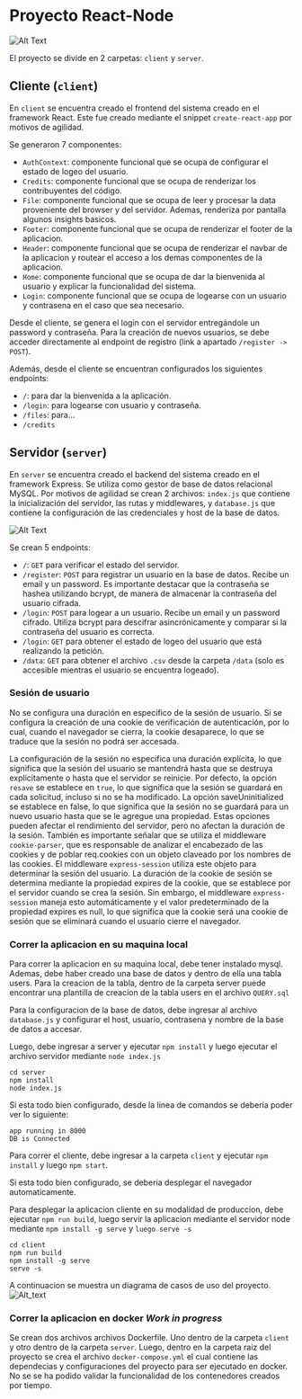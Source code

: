 # Proyecto React-Node

![Alt Text](https://postimg.cc/34Q9Fw6x/20cb83d6)

El proyecto se divide en 2 carpetas: `client` y `server`.

## Cliente (`client`)

En `client` se encuentra creado el frontend del sistema creado en el framework React. Este fue creado mediante el snippet `create-react-app` por motivos de agilidad.

Se generaron 7 componentes:

- `AuthContext`: componente funcional que se ocupa de configurar el estado de logeo del usuario.
- `Credits`: componente funcional que se ocupa de renderizar los contribuyentes del código.
- `File`: componente funcional que se ocupa de leer y procesar la data proveniente del browser y del servidor. Ademas, renderiza por pantalla algunos insights basicos.
- `Footer`: componente funcional que se ocupa de renderizar el footer de la aplicacion.
- `Header`: componente funcional que se ocupa de renderizar el navbar de la aplicacion y routear el acceso a los demas componentes de la aplicacion.
- `Home`: componente funcional que se ocupa de dar la bienvenida al usuario y explicar la funcionalidad del sistema.
- `Login`: componente funcional que se ocupa de logearse con un usuario y contrasena en el caso que sea necesario.

Desde el cliente, se genera el login con el servidor entregándole un password y contraseña. Para la creación de nuevos usuarios, se debe acceder directamente al endpoint de registro (link a apartado `/register -> POST`).

Además, desde el cliente se encuentran configurados los siguientes endpoints:

- `/`: para dar la bienvenida a la aplicación.
- `/login`: para logearse con usuario y contraseña.
- `/files`: para...
- `/credits`

## Servidor (`server`)

En `server` se encuentra creado el backend del sistema creado en el framework Express. Se utiliza como gestor de base de datos relacional MySQL. Por motivos de agilidad se crean 2 archivos: `index.js` que contiene la inicialización del servidor, las rutas y middlewares, y `database.js` que contiene la configuración de las credenciales y host de la base de datos.

![Alt Text](https://postimg.cc/WtnS0T7s/2273e4d0)

Se crean 5 endpoints:

- `/`: `GET` para verificar el estado del servidor.
- `/register`: `POST` para registrar un usuario en la base de datos. Recibe un email y un password. Es importante destacar que la contraseña se hashea utilizando bcrypt, de manera de almacenar la contraseña del usuario cifrada.
- `/login`: `POST` para logear a un usuario. Recibe un email y un password cifrado. Utiliza bcrypt para descifrar asincrónicamente y comparar si la contraseña del usuario es correcta.
- `/login`: `GET` para obtener el estado de logeo del usuario que está realizando la petición.
- `/data`: `GET` para obtener el archivo `.csv` desde la carpeta `/data` (solo es accesible mientras el usuario se encuentra logeado).

### Sesión de usuario

No se configura una duración en específico de la sesión de usuario. Si se configura la creación de una cookie de verificación de autenticación, por lo cual, cuando el navegador se cierra, la cookie desaparece, lo que se traduce que la sesión no podrá ser accesada.

La configuración de la sesión no especifica una duración explícita, lo que significa que la sesión del usuario se mantendrá hasta que se destruya explícitamente o hasta que el servidor se reinicie.
Por defecto, la opción `resave` se establece en `true`, lo que significa que la sesión se guardará en cada solicitud, incluso si no se ha modificado. La opción saveUninitialized se establece en false, lo que significa que la sesión no se guardará para un nuevo usuario hasta que se le agregue una propiedad. Estas opciones pueden afectar el rendimiento del servidor, pero no afectan la duración de la sesión.
También es importante señalar que se utiliza el middleware `cookie-parser`, que es responsable de analizar el encabezado de las cookies y de poblar req.cookies con un objeto claveado por los nombres de las cookies. El middleware `express-session` utiliza este objeto para determinar la sesión del usuario. La duración de la cookie de sesión se determina mediante la propiedad expires de la cookie, que se establece por el servidor cuando se crea la sesión. Sin embargo, el middleware `express-session` maneja esto automáticamente y el valor predeterminado de la propiedad expires es null, lo que significa que la cookie será una cookie de sesión que se eliminará cuando el usuario cierre el navegador.

### Correr la aplicacion en su maquina local

Para correr la aplicacion en su maquina local, debe tener instalado mysql. Ademas, debe haber creado una base de datos y dentro de ella una tabla users. Para la creacion de la tabla, dentro de la carpeta server puede encontrar una plantilla de creacion de la tabla users en el archivo `QUERY.sql`

Para la configuracion de la base de datos, debe ingresar al archivo `database.js` y configurar el host, usuario, contrasena y nombre de la base de datos a accesar.

Luego, debe ingresar a server y ejecutar `npm install` y luego ejecutar el archivo servidor mediante `node index.js`
```
cd server
npm install
node index.js
```

Si esta todo bien configurado, desde la linea de comandos se deberia poder ver lo siguiente:
```
app running in 8000
DB is Connected
```

Para correr el cliente, debe ingresar a la carpeta `client` y ejecutar `npm install` y luego `npm start`.

Si esta todo bien configurado, se deberia desplegar el navegador automaticamente.

Para desplegar la aplicacion cliente en su modalidad de produccion, debe ejecutar `npm run build`, luego servir la aplicacion mediante el servidor node mediante `npm install -g serve` y `luego serve -s`
```
cd client
npm run build
npm install -g serve
serve -s
```

A continuacion se muestra un diagrama de casos de uso del proyecto.
![Alt_text](https://postimg.cc/kDnvJLPz/f43f6a63)


### Correr la aplicacion en docker *Work in progress*

Se crean dos archivos archivos Dockerfile. Uno dentro de la carpeta `client` y otro dentro de la carpeta `server`.
Luego, dentro en la carpeta raiz del proyecto se crea el archivo `docker-compose.yml` el cual contiene las dependecias y configuraciones del proyecto para ser ejecutado en docker.
No se se ha podido validar la funcionalidad de los contenedores creados por tiempo. 
